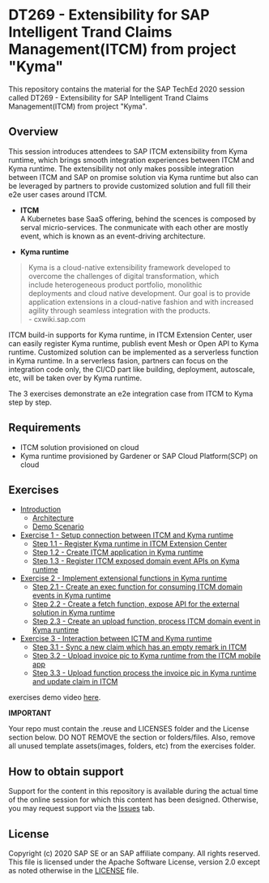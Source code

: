 # DT269 - Extensibility for SAP Intelligent Trand Claims Management(ITCM) from project "Kyma"

This repository contains the material for the SAP TechEd 2020 session called DT269 - Extensibility for SAP Intelligent Trand Claims Management(ITCM) from project "Kyma".  

## Overview

This session introduces attendees to SAP ITCM extensibility from Kyma runtime, which brings smooth integration experiences between ITCM and Kyma runtime. The extensibility not only makes possible integration between ITCM and SAP on promise solution via Kyma runtime but also can be leveraged by partners to provide customized solution and full fill their e2e user cases around ITCM.

- **ITCM**<br>
A Kubernetes base SaaS offering, behind the scences is composed by serval micrio-services. The conmunicate with each other are mostly event, which is known as an event-driving architecture.

- **Kyma runtime**
> Kyma is a cloud-native extensibility framework developed to overcome the challenges of digital transformation, which include heterogeneous product portfolio, monolithic deployments and cloud native development. Our goal is to provide application extensions in a cloud-native fashion and with increased agility through seamless integration with the products.<br>
 \- cxwiki.sap.com

ITCM build-in supports for Kyma runtime, in ITCM Extension Center, user can easily register Kyma runtime, publish event Mesh or Open API to Kyma runtime. Customized solution can be implemented as a serverless function in Kyma runtime. In a serverless fasion, partners can focus on the integration code only, the CI/CD part like building, deployment, autoscale, etc, will be taken over by Kyma runtime. 

The 3 exercises demonstrate an e2e integration case from ITCM to Kyma step by step.

## Requirements

- ITCM solution provisioned on cloud
- Kyma runtime provisioned by Gardener or SAP Cloud Platform(SCP) on cloud

## Exercises

- [Introduction](exercises/ex0/)
    - [Architecture](exercises/ex1#exercise-11-sub-exercise-1-description)
    - [Demo Scenario](exercises/ex1#exercise-11-sub-exercise-1-description)
- [Exercise 1 - Setup connection between ITCM and Kyma runtime](exercises/ex1/)
    - [Step 1.1 - Register Kyma runtime in ITCM Extension Center](exercises/ex1#exercise-11-sub-exercise-1-description)
    - [Step 1.2 - Create ITCM application in Kyma runtime](exercises/ex1#exercise-12-sub-exercise-2-description)
    - [Step 1.3 - Register ITCM exposed domain event APIs on Kyma runtime](exercises/ex1#exercise-12-sub-exercise-2-description)
- [Exercise 2 - Implement extensional functions in Kyma runtime](exercises/ex2/)
    - [Step 2.1 - Create an exec function for consuming ITCM domain events in Kyma runtime](exercises/ex2#exercise-21-sub-exercise-1-description)
    - [Step 2.2 - Create a fetch function, expose API for the external solution in Kyma runtime](exercises/ex2#exercise-21-sub-exercise-1-description)
    - [Step 2.3 - Create an upload function, process ITCM domain event in Kyma runtime](exercises/ex2#exercise-21-sub-exercise-1-description)
- [Exercise 3 - Interaction between ICTM and Kyma runtime](exercises/ex2/)
    - [Step 3.1 - Sync a new claim which has an empty remark in ITCM](exercises/ex2#exercise-21-sub-exercise-1-description)
    - [Step 3.2 - Upload invoice pic to Kyma runtime from the ITCM mobile app](exercises/ex2#exercise-22-sub-exercise-2-description)
    - [Step 3.3 - Upload function process the invoice pic in Kyma runtime and update claim in ITCM](exercises/ex2#exercise-22-sub-exercise-2-description)

exercises demo video [here](https://sap.sharepoint.com/:v:/r/teams/S4HANALabs-Eureka/Shared%20Documents/04%20-%20Engineering%20%26%20Ops/Tech%20Foundations/teched/TechEd.mp4?csf=1&web=1&e=Ll7Q6V).

**IMPORTANT**

Your repo must contain the .reuse and LICENSES folder and the License section below. DO NOT REMOVE the section or folders/files. Also, remove all unused template assets(images, folders, etc) from the exercises folder. 

## How to obtain support

Support for the content in this repository is available during the actual time of the online session for which this content has been designed. Otherwise, you may request support via the [Issues](../../issues) tab.

## License
Copyright (c) 2020 SAP SE or an SAP affiliate company. All rights reserved. This file is licensed under the Apache Software License, version 2.0 except as noted otherwise in the [LICENSE](LICENSES/Apache-2.0.txt) file.
